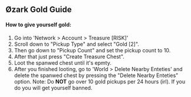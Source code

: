 ## Øzark Gold Guide

#### How to give yourself gold:
1. Go into 'Network > Account > Treasure [RISK]'
2. Scroll down to "Pickup Type" and select "Gold [2]".
3. Then go down to "Pickup Count" and set the pickup count to 10.
4. After that just press "Create Treasure Chest".
5. Loot the spanwed chest until it's epmty.
6. After you finished looting, go to 'World > Delete Nearby Enteties' and delete the spanwed chest by pressing the "Delete Nearby Enteties" option.
Note: Do **NOT** go over 10 gold pickups per 24 hours (irl). If you do you will get yourself banned.
